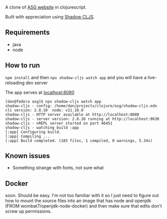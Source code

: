 A clone of [ASG website](https://github.com/stevenmusumeche/asg-website) in clojurescript.

Built with appreciation using [Shadow CLJS](http://shadow-cljs.org/).

## Requirements

- java
- node

## How to run

`npm install` and then
`npx shadow-cljs watch app` and you will have a live-reloading dev server

The app serves at [localhost:8080](http://localhost:8080/)

``` shell
[dan@fedora asg]$ npx shadow-cljs watch app
shadow-cljs - config: /home/dan/projects/clojure/asg/shadow-cljs.edn  cli version: 2.8.10  node: v11.10.0
shadow-cljs - HTTP server available at http://localhost:8080
shadow-cljs - server version: 2.8.10 running at http://localhost:9630
shadow-cljs - nREPL server started on port 46451
shadow-cljs - watching build :app
[:app] Configuring build.
[:app] Compiling ...
[:app] Build completed. (183 files, 1 compiled, 0 warnings, 5.34s)

```

## Known issues

- Something strange with fonts, not sure what

## Docker

soon. Should be easy. I'm not too familiar with it so I just need to figure out how to mount the source files into an image that has node and openjdk (FROM wombat7/openjdk-node-docker) and then make sure that edits don't screw up permissions.
